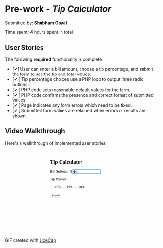 # Pre-work - *Tip Calculator*

Submitted by: **Shubham Goyal**

Time spent: **4** hours spent in total

## User Stories

The following **required** functionality is complete:
* [✔] User can enter a bill amount, choose a tip percentage, and submit the form to see the tip and total values.
* [✔ ] Tip percentage choices use a PHP loop to output three radio buttons.
* [✔ ] PHP code sets reasonable default values for the form.
* [✔ ] PHP code confirms the presence and correct format of submitted values.
* [✔ ] Page indicates any form errors which need to be fixed.
* [✔ ] Submitted form values are retained when errors or results are shown.

## Video Walkthrough

Here's a walkthrough of implemented user stories:

<img src='https://github.com/goyal-shubham/Codepath/blob/master/CodePath_GIF.gif' title='Video Walkthrough' width='' alt='Video Walkthrough' />


GIF created with [LiceCap](http://www.cockos.com/licecap/)